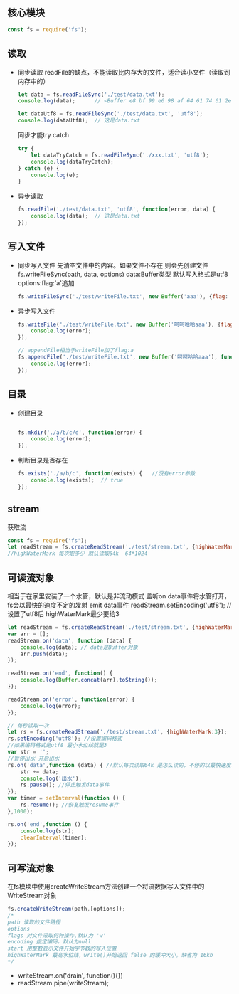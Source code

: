 ## 核心模块
```js
const fs = require('fs');
```

## 读取
- 同步读取
readFile的缺点，不能读取比内存大的文件，适合读小文件（读取到内存中的）

    ```js
    let data = fs.readFileSync('./test/data.txt');
    console.log(data);      // <Buffer e8 bf 99 e6 98 af 64 61 74 61 2e 74 78 74>
    
    let dataUtf8 = fs.readFileSync('./test/data.txt', 'utf8');
    console.log(dataUtf8);  // 这是data.txt
    ```
    
    同步才能try catch
    ```js
    try {
        let dataTryCatch = fs.readFileSync('./xxx.txt', 'utf8');
        console.log(dataTryCatch);
    } catch (e) {
        console.log(e);
    }
    ```

- 异步读取
    ```js
    fs.readFile('./test/data.txt', 'utf8', function(error, data) {
        console.log(data);  // 这是data.txt
    });
    ```


## 写入文件
- 同步写入文件
先清空文件中的内容。如果文件不存在 则会先创建文件
fs.writeFileSync(path, data, options)
data:Buffer类型 默认写入格式是utf8
options:flag:'a'追加
    ```js
    fs.writeFileSync('./test/writeFile.txt', new Buffer('aaa'), {flag: 'a'});
    ```
    
- 异步写入文件
    ```js
    fs.writeFile('./test/writeFile.txt', new Buffer('呵呵哈哈aaa'), {flag: 'a'}, function (error) {
        console.log(error);
    });
    
    // appendFile相当于writeFile加了flag:a
    fs.appendFile('./test/writeFile.txt', new Buffer('呵呵哈哈aaa'), function (error) {
        console.log(error);
    });
    ```
    
## 目录
- 创建目录
    ```js
    
    fs.mkdir('./a/b/c/d', function(error) {
        console.log(error);
    });
    ```
- 判断目录是否存在
    ```js
    fs.exists('./a/b/c', function(exists) {   //没有error参数
        console.log(exists);  // true
    });
    ```
    
## stream
获取流
```js
const fs = require('fs');
let readStream = fs.createReadStream('./test/stream.txt', {highWaterMark: 1});
//highWaterMark 每次取多少 默认读取64k  64*1024
```

## 可读流对象

相当于在家里安装了一个水管，默认是非流动模式
监听on data事件将水管打开，fs会以最快的速度不定的发射 emit data事件
readStream.setEncoding('utf8');  //设置了utf8后 highWaterMark最少要给3

```js
let readStream = fs.createReadStream('./test/stream.txt', {highWaterMark: 1});
var arr = [];
readStream.on('data', function (data) {
    console.log(data); // data是Buffer对象
    arr.push(data);
});

readStream.on('end', function() {
    console.log(Buffer.concat(arr).toString());  
});

readStream.on('error', function(error) {
    console.log(error);
});

```

```js
// 每秒读取一次
let rs = fs.createReadStream('./test/stream.txt', {highWaterMark:3});
rs.setEncoding('utf8'); //设置编码格式
//如果编码格式是utf8 最小水位线就是3
var str = '';
//暂停出水 开启出水
rs.on('data',function (data) { //默认每次读取64k 是怎么读的，不停的以最快速度将内容读取到内存中
    str += data;
    console.log('出水');
    rs.pause(); //停止触发data事件
});
var timer = setInterval(function () {
    rs.resume(); //恢复触发resume事件
},1000);

rs.on('end',function () {
    console.log(str);
    clearInterval(timer);
});
```

## 可写流对象

在fs模块中使用createWriteStream方法创建一个将流数据写入文件中的WriteStream对象

```js
fs.createWriteStream(path,[options]);
/*
path 读取的文件路径
options
flags 对文件采取何种操作,默认为 'w'
encoding 指定编码，默认为null
start 用整数表示文件开始字节数的写入位置
highWaterMark 最高水位线，write()开始返回 false 的缓冲大小。缺省为 16kb
*/
```

- writeStream.on('drain', function(){})
- readStream.pipe(writeStream);